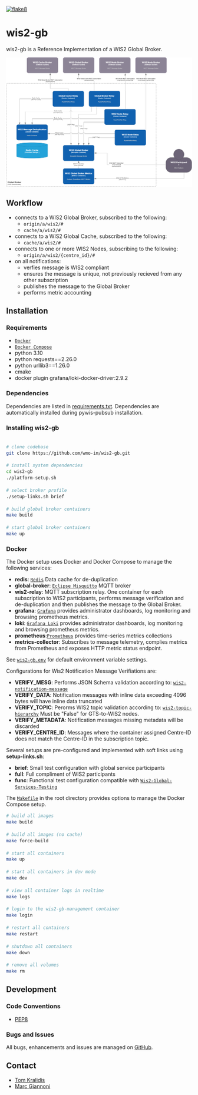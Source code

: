[![flake8](https://github.com/wmo-im/wis2-gb/workflows/flake8/badge.svg)](https://github.com/wmo-im/wis2-gb/actions)

# wis2-gb

wis2-gb is a Reference Implementation of a WIS2 Global Broker.

<a href="docs/GlobalBroker_C4.png"><img alt="WIS2 Global Broker C4 diagram" src="docs/GlobalBroker_C4.drawio.png" width="1000"/></a>

## Workflow

- connects to a WIS2 Global Broker, subscribed to the following:
  - `origin/a/wis2/#`
  - `cache/a/wis2/#`
- connects to a WIS2 Global Cache, subscribed to the following:
  - `cache/a/wis2/#`
- connects to one or more WIS2 Nodes, subscribing to the following:
  - `origin/a/wis2/{centre_id}/#`
- on all notifications:
  - verfies message is WIS2 compliant
  - ensures the message is unique, not previously recieved from any other subscription
  - publishes the message to the Global Broker
  - performs metric accounting

## Installation

### Requirements
- [`Docker`](https://docker.com/)
- [`Docker Compose`](https://github.com/docker/compose/)
- python 3.10
- python requests==2.26.0
- python urllib3==1.26.0
- cmake
- docker plugin grafana/loki-docker-driver:2.9.2

### Dependencies
Dependencies are listed in [requirements.txt](requirements.txt). Dependencies
are automatically installed during pywis-pubsub installation.

### Installing wis2-gb

```bash

# clone codebase
git clone https://github.com/wmo-im/wis2-gb.git

# install system dependencies
cd wis2-gb
./platform-setup.sh

# select broker profile
./setup-links.sh brief

# build global broker containers
make build

# start global broker containers
make up
```

### Docker

The Docker setup uses Docker and Docker Compose to manage the following services:

- **redis**: [`Redis`](https://redis.io/docs/latest/get-started/) Data cache for de-duplication
- **global-broker**: [`Eclipse Misquitto`](https://mosquitto.org/) MQTT broker
- **wis2-relay**: MQTT subscription relay.  One container for each subscription to WIS2 participants, performs message verification and de-duplication and then publishes the message to the Global Broker.
- **grafana**: [`Grafana`](https://grafana.com/grafana/dashboards/) provides administrator dashboards, log monitoring and browsing prometheus metrics.
- **loki**: [`Grafana Loki`](https://grafana.com/docs/loki/latest/) provides administrator dashboards, log monitoring and browsing prometheus metrics.
- **prometheus**:[`Prometheus`](https://prometheus.io/) provides time-series metrics collections
- **metrics-collector**: Subscribes to message telemetry, complies metrics from Prometheus and exposes HTTP metric status endpoint.

See [`wis2-gb.env`](wis2-gb.env) for default environment variable settings.

Configurations for Wis2 Notification Message Verifiations are:

- **VERIFY_MESG**: Performs JSON Schema validation according to: [`wis2-notification-message`](https://github.com/wmo-im/wis2-notification-message)
- **VERIFY_DATA**: Notification messages with inline data exceeding 4096 bytes will have inline data truncated
- **VERIFY_TOPIC**: Perorms WIS2 topic validation according to: [`wis2-topic-hierarchy`](https://github.com/wmo-im/wis2-topic-hierarchy)  Must be "False" for GTS-to-WIS2 nodes.
- **VERIFY_METADATA**: Notification messages missing metadata will be discarded
- **VERIFY_CENTRE_ID**: Messages where the container assigned Centre-ID does not match the Centre-ID in the subscription topic.  

Several setups are pre-configured and implemented with soft links using **setup-links.sh**:

- **brief**: Small test configuration with global service participants
- **full**: Full compliment of WIS2 participants
- **func**: Functional test configuration compatible with [`Wis2-Global-Services-Testing`](https://github.com/wmo-im/wis2-global-services-testing/blob/main/global-services-testing/sections/testing/global-broker.adoc)


The [`Makefile`](Makefile) in the root directory provides options to manage the Docker Compose setup.

```bash
# build all images
make build

# build all images (no cache)
make force-build

# start all containers
make up

# start all containers in dev mode
make dev

# view all container logs in realtime
make logs

# login to the wis2-gb-management container
make login

# restart all containers
make restart

# shutdown all containers
make down

# remove all volumes
make rm
```

## Development

### Code Conventions

* [PEP8](https://www.python.org/dev/peps/pep-0008)

### Bugs and Issues

All bugs, enhancements and issues are managed on [GitHub](https://github.com/wmo-im/wis2-gb/issues).

## Contact

* [Tom Kralidis](https://github.com/tomkralidis)
* [Marc Giannoni](https://github.com/mgiannoni)
